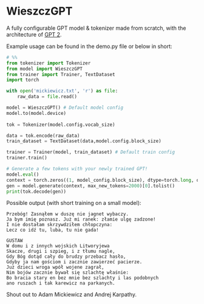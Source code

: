 # WieszczGPT

A fully configurable GPT model & tokenizer made from scratch, with the architecture of [GPT 2](https://d4mucfpksywv.cloudfront.net/better-language-models/language_models_are_unsupervised_multitask_learners.pdf).

Example usage can be found in the demo.py file or below in short:

```python
# %%
from tokenizer import Tokenizer
from model import WieszczGPT
from trainer import Trainer, TextDataset
import torch

with open('mickiewicz.txt', 'r') as file:
    raw_data = file.read()

model = WieszczGPT() # Default model config
model.to(model.device)
    
tok = Tokenizer(model.config.vocab_size)

data = tok.encode(raw_data)
train_dataset = TextDataset(data,model.config.block_size)

trainer = Trainer(model, train_dataset) # Default train config
trainer.train()

# Generate a few tokens with your newly trained GPT!
model.eval()
context = torch.zeros((1, model_config.block_size), dtype=torch.long, device=model.device)
gen = model.generate(context, max_new_tokens=2000)[0].tolist()
print(tok.decode(gen))

```
Possible output (with short training on a small model):
```
Przebóg! Zasnąłem w duszę nie jagnet wybaczy. 
Ja bym imię poznasz. Już mi ranek: złamie ulgę zadzone!
I nie dostałam skrzywdziłem chłopczyna:
Lecz co idź tu, luba, tu nie gada!

GUSTAW
W domu i z innych wojskich Litworyjewa
Skacze, drugi i szpieg, i z tłumu nagle,
Gdy Bóg dotąd cały do brudzy przebacz hasło,
Gdyby ja nam gościom i zacznie zawierzeć pacierze.
Już dzieci wroga wpół wojene zagrał,
Nim bojów zacznie bywał się szlachtę właśnie:
Bo bracia stary en bez mnie bez szlachty i las podobnych
ano ruszach i tak karewicz na parkanych.
```
Shout out to Adam Mickiewicz and Andrej Karpathy.
